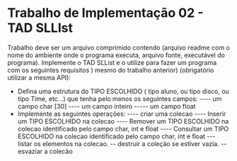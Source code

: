 # Trabalho de Implementação 02 - TAD SLLIst

Trabalho  deve ser um arquivo comprimido contendo (arquivo readme com o nome do ambiente onde o programa executa, arquivo fonte, executável do programa).
Implemente o TAD SLList e o utilize para fazer um programa com os seguintes requisitos ) mesmo do trabalho anterior) (obrigatório utilizar a mesma API):

- Defina uma estrutura do TIPO ESCOLHIDO ( tipo aluno, ou tipo disco, ou tipo
Time, etc...) que tenha pelo menos os seguintes campos:
---- um campo char [30]
---- um campo inteiro
----- um campo float
- Implemente as seguintes operações:
---- criar uma colecao
---- Inserir um TIPO ESCOLHIDO na colecao
---- Remover um TIPO ESCOLHIDO na colecao identificado pelo campo char, int e float
---- Consultar um TIPO ESCOLHIDO na colecao identificado pelo campo char, int e float
--- listar os elementos na colecao.
-- destruir a coleção se estiver vazia.
-- esvaziar a colecão
